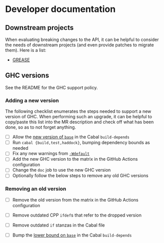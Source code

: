 # Developer documentation

## Downstream projects

When evaluating breaking changes to the API, it can be helpful to consider the needs of downstream projects (and even provide patches to migrate them).
Here is a list:

- [GREASE](https://github.com/GaloisInc/grease)

## GHC versions

See the README for the GHC support policy.

### Adding a new version

The following checklist enumerates the steps needed to support a new version of GHC.
When performing such an upgrade, it can be helpful to copy/paste this list into the MR description and check off what has been done, so as to not forget anything.

- [ ] Allow the [new version of `base`][base] in the Cabal `build-depends`
- [ ] Run `cabal {build,test,haddock}`, bumping dependency bounds as needed
- [ ] Fix any new warnings from [`-Wdefault`][wdefault]
- [ ] Add the new GHC version to the matrix in the GitHub Actions configuration
- [ ] Change the `doc` job to use the new GHC version
- [ ] Optionally follow the below steps to remove any old GHC versions

[base]: https://gitlab.haskell.org/ghc/ghc/-/wikis/commentary/libraries/version-history
[wdefault]: https://downloads.haskell.org/ghc/latest/docs/users_guide/using-warnings.html#ghc-flag-Wdefault

### Removing an old version

- [ ] Remove the old version from the matrix in the GitHub Actions configuration
- [ ] Remove outdated CPP `ifdef`s that refer to the dropped version
- [ ] Remove outdated `if` stanzas in the Cabal file
- [ ] Bump the [lower bound on `base`][base] in the Cabal `build-depends`

